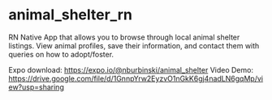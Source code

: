 # animal_shelter_rn

RN Native App that allows you to browse through local animal shelter listings. View animal profiles, save their information, and contact them with queries on how to adopt/foster. 

Expo download: https://expo.io/@nburbinski/animal_shelter
Video Demo: https://drive.google.com/file/d/1GnnpYrw2EyzvO1nGkK6gj4nadLN6gqMp/view?usp=sharing
